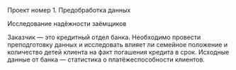 Проект номер 1. Предобработка данных

Исследование надёжности заёмщиков

Заказчик — это кредитный отдел банка. 
Необходимо провести преподготовку данных и исследовать влияет ли семейное положение и количество детей клиента на факт погашения кредита в срок. 
Исходные данные от банка — статистика о платёжеспособности клиентов.
